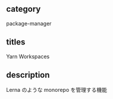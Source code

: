 ## category

package-manager

## titles

Yarn Workspaces

## description

Lerna のような monorepo を管理する機能
